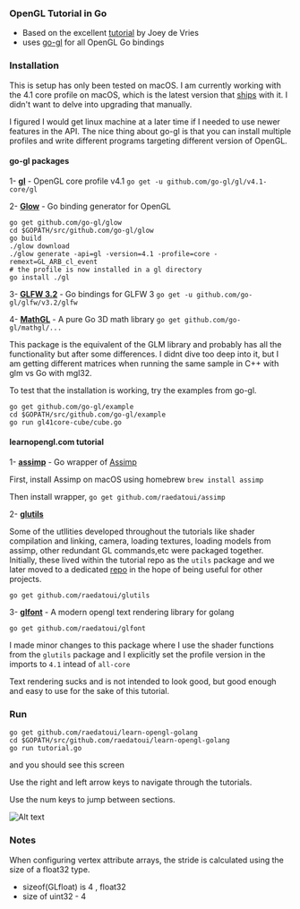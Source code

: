 ### OpenGL Tutorial in Go
* Based on the excellent [tutorial](https://learnopengl.com/) by Joey de Vries
* uses [go-gl](https://github.com/go-gl) for all OpenGL Go bindings

### Installation

This is setup has only been tested on macOS.
I am currently working with the 4.1 core profile on macOS, which is the latest version that [ships](https://support.apple.com/en-us/HT202823) with it. I didn't want to delve into upgrading that manually.

I figured I would get linux machine at a later time if I needed to use newer features in the API.
The nice thing about go-gl is that you can install multiple profiles and write different programs targeting different version of OpenGL. 

#### go-gl packages

1- **[gl](https://github.com/go-gl/gl)** - OpenGL core  profile v4.1
`go get -u github.com/go-gl/gl/v4.1-core/gl`

2- [**Glow**](https://github.com/go-gl/glow) - Go binding generator for OpenGL 

```shell
go get github.com/go-gl/glow
cd $GOPATH/src/github.com/go-gl/glow
go build
./glow download
./glow generate -api=gl -version=4.1 -profile=core -remext=GL_ARB_cl_event
# the profile is now installed in a gl directory
go install ./gl
```

3- [**GLFW 3.2**](https://github.com/go-gl/glfw) - Go bindings for GLFW 3
`go get -u github.com/go-gl/glfw/v3.2/glfw`

4- [**MathGL**](https://github.com/go-gl/mathgl) - A pure Go 3D math library
`go get github.com/go-gl/mathgl/...`

This package is the equivalent of the GLM library and probably has all the functionality but after some differences.
I didnt dive too deep into it, but I am getting different matrices when running the same sample in C++ with glm vs Go with mgl32.


To test that the installation is working, try the examples from go-gl.

```shell
go get github.com/go-gl/example
cd $GOPATH/src/github.com/go-gl/example
go run gl41core-cube/cube.go
```

#### learnopengl.com tutorial

1- [**assimp**](https://github.com/raedatoui/assimp) - Go wrapper of [Assimp](http://www.assimp.org/)

First, install Assimp on macOS using homebrew `brew install assimp` 

Then install wrapper, `go get github.com/raedatoui/assimp`

2- [**glutils**](https://github.com/raedatoui/glutils)

Some of the utllities developed throughout the tutorials like shader compilation and linking, camera, loading textures, loading models from assimp, other redundant GL commands,etc were packaged together. Initially, these lived within the tutorial repo as the `utils` package and we later moved to a dedicated [repo](https://github.com/raedatoui/glutils) in the hope of being useful for other projects.

`go get github.com/raedatoui/glutils` 

3- [**glfont**](https://github.com/raedatoui/glfont) - A modern opengl text rendering library for golang

`go get github.com/raedatoui/glfont`

I made minor changes to this package where I use the shader functions from the `glutils` package and I explicitly set the profile version in the imports to `4.1` intead of `all-core`

Text rendering sucks and is not intended to look good, but good enough and easy to use for the sake of this tutorial.

### Run

```shell
go get github.com/raedatoui/learn-opengl-golang
cd $GOPATH/src/github.com/raedatoui/learn-opengl-golang
go run tutorial.go
```
and you should see this screen

Use the right and left arrow keys to navigate through the tutorials.

Use the num keys to jump between sections.

![Alt text](/screenshot.png?raw=true "Screenshot")


### Notes

When configuring vertex attribute arrays, the stride is calculated using the size of
a float32 type.
* sizeof(GLfloat) is 4 , float32
* size of uint32 - 4



